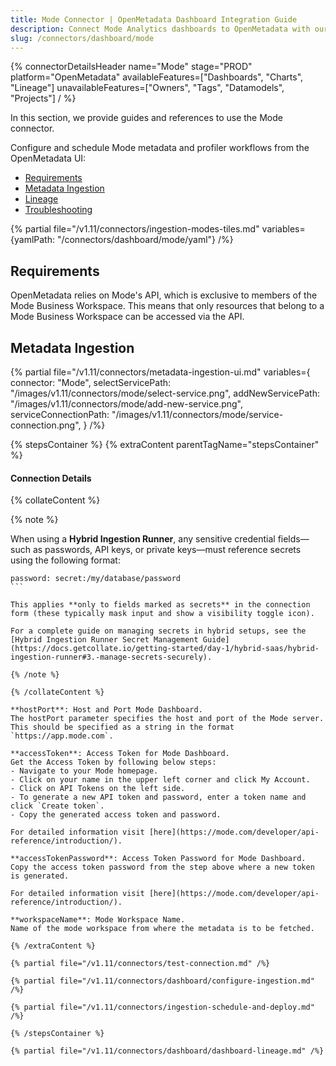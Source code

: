 ```yaml
---
title: Mode Connector | OpenMetadata Dashboard Integration Guide
description: Connect Mode Analytics dashboards to OpenMetadata with our comprehensive connector guide. Easy setup, configuration steps, and metadata extraction instructions.
slug: /connectors/dashboard/mode
---
```


{% connectorDetailsHeader
  name="Mode"
  stage="PROD"
  platform="OpenMetadata"
  availableFeatures=["Dashboards", "Charts", "Lineage"]
  unavailableFeatures=["Owners", "Tags", "Datamodels", "Projects"]
/ %}

In this section, we provide guides and references to use the Mode connector.

Configure and schedule Mode metadata and profiler workflows from the OpenMetadata UI:

- [Requirements](#requirements)
- [Metadata Ingestion](#metadata-ingestion)
- [Lineage](#lineage)
- [Troubleshooting](/connectors/dashboard/mode/troubleshooting)

{% partial file="/v1.11/connectors/ingestion-modes-tiles.md" variables={yamlPath: "/connectors/dashboard/mode/yaml"} /%}

## Requirements

OpenMetadata relies on Mode's API, which is exclusive to members of the Mode Business Workspace. This means that only resources that belong to a Mode Business Workspace can be accessed via the API.

## Metadata Ingestion

{% partial 
  file="/v1.11/connectors/metadata-ingestion-ui.md" 
  variables={
    connector: "Mode", 
    selectServicePath: "/images/v1.11/connectors/mode/select-service.png",
    addNewServicePath: "/images/v1.11/connectors/mode/add-new-service.png",
    serviceConnectionPath: "/images/v1.11/connectors/mode/service-connection.png",
} 
/%}

{% stepsContainer %}
{% extraContent parentTagName="stepsContainer" %}

#### Connection Details

{% collateContent %}

{% note %} 

When using a **Hybrid Ingestion Runner**, any sensitive credential fields—such as passwords, API keys, or private keys—must reference secrets using the following format: 

```
password: secret:/my/database/password
``` 

This applies **only to fields marked as secrets** in the connection form (these typically mask input and show a visibility toggle icon). 

For a complete guide on managing secrets in hybrid setups, see the [Hybrid Ingestion Runner Secret Management Guide](https://docs.getcollate.io/getting-started/day-1/hybrid-saas/hybrid-ingestion-runner#3.-manage-secrets-securely).

{% /note %}

{% /collateContent %}

**hostPort**: Host and Port Mode Dashboard.
The hostPort parameter specifies the host and port of the Mode server. This should be specified as a string in the format `https://app.mode.com`.

**accessToken**: Access Token for Mode Dashboard.
Get the Access Token by following below steps:
- Navigate to your Mode homepage.
- Click on your name in the upper left corner and click My Account.
- Click on API Tokens on the left side.
- To generate a new API token and password, enter a token name and click `Create token`.
- Copy the generated access token and password.

For detailed information visit [here](https://mode.com/developer/api-reference/introduction/).

**accessTokenPassword**: Access Token Password for Mode Dashboard.
Copy the access token password from the step above where a new token is generated.

For detailed information visit [here](https://mode.com/developer/api-reference/introduction/).

**workspaceName**: Mode Workspace Name.
Name of the mode workspace from where the metadata is to be fetched.

{% /extraContent %}

{% partial file="/v1.11/connectors/test-connection.md" /%}

{% partial file="/v1.11/connectors/dashboard/configure-ingestion.md" /%}

{% partial file="/v1.11/connectors/ingestion-schedule-and-deploy.md" /%}

{% /stepsContainer %}

{% partial file="/v1.11/connectors/dashboard/dashboard-lineage.md" /%}
